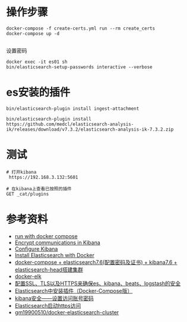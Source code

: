 

# 操作步骤
```shell
docker-compose -f create-certs.yml run --rm create_certs
docker-compose up -d


```

设置密码
```
docker exec -it es01 sh
bin/elasticsearch-setup-passwords interactive --verbose
```

# es安装的插件
```
bin/elasticsearch-plugin install ingest-attachment

bin/elasticsearch-plugin install https://github.com/medcl/elasticsearch-analysis-ik/releases/download/v7.3.2/elasticsearch-analysis-ik-7.3.2.zip
```

# 测试
```
# 打开kibana
 https://192.168.3.132:5601

# 在kibana上查看已按照的插件
GET _cat/plugins
```

# 参考资料
- [run with docker compose](https://www.elastic.co/guide/en/elastic-stack-get-started/7.13/get-started-docker.html#get-started-docker)
- [ Encrypt communications in Kibana](https://www.elastic.co/guide/en/kibana/7.9/configuring-tls.html)
- [Configure Kibana](https://www.elastic.co/guide/en/kibana/7.13/settings.html)
- [Install Elasticsearch with Docker](https://www.elastic.co/guide/en/elasticsearch/reference/7.13/docker.html)
- [docker-compose + elasticsearch7.6(配置密码及证书) + kibana7.6 + elasticsearch-head搭建集群](https://blog.csdn.net/qq_20280007/article/details/108358156)
- [docker-elk](https://github.com/deviantony/docker-elk)
- [配置SSL、TLS以及HTTPS来确保es、kibana、beats、logstash的安全](https://www.cnblogs.com/fat-girl-spring/p/12714845.html)
- [Elasticsearch中安装插件（Docker-Compose版）](https://blog.csdn.net/fxtxz2/article/details/105066242)
- [kibana安全——设置访问账号密码](https://blog.csdn.net/weixin_34355881/article/details/91658513)
- [Elasticsearch启动https访问](https://www.cnblogs.com/sanduzxcvbnm/p/12654166.html)
- [gm19900510/docker-elasticsearch-cluster](https://github.com/gm19900510/docker-elasticsearch-cluster)
